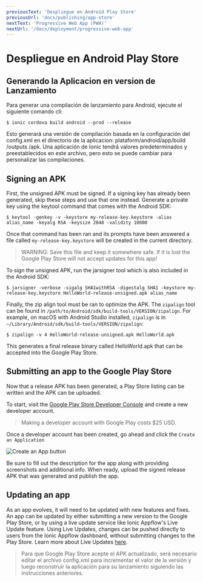 ```yaml
---
previousText: 'Despliegue en Android Play Store'
previousUrl: 'docs/publishing/app-store'
nextText: 'Progressive Web App (PWA)'
nextUrl: '/docs/deployment/progressive-web-app'
---
```


# Despliegue en Android Play Store


## Generando la Aplicacion en version de Lanzamiento

Para generar una compilación de lanzamiento para Android, ejecute el siguiente comando cli:

```shell
$ ionic cordova build android --prod --release
```

Esto generará una versión de compilación basada en la configuración del config.xml en el directorio de la aplicacion:  plataform/android/app/build /outputs /apk. Una aplicación de Ionic tendrá valores predeterminados y preestablecidos en este archivo, pero esto se puede cambiar para personalizar las compilaciones.

## Signing an APK

First, the unsigned APK must be signed. If a signing key has already been generated, skip these steps and use that one instead. Generate a private key using the keytool command that comes with the Android SDK:

```shell
$ keytool -genkey -v -keystore my-release-key.keystore -alias alias_name -keyalg RSA -keysize 2048 -validity 10000
```

Once that command has been ran and its prompts have been answered a file called `my-release-key.keystore` will be created in the current directory.

> WARNING: Save this file and keep it somewhere safe. If it is lost the Google Play Store will not accept updates for this app!

To sign the unsigned APK, run the jarsigner tool which is also included in the Android SDK:

```shell
$ jarsigner -verbose -sigalg SHA1withRSA -digestalg SHA1 -keystore my-release-key.keystore HelloWorld-release-unsigned.apk alias_name
```

Finally, the zip align tool must be ran to optimize the APK. The `zipalign` tool can be found in `/path/to/Android/sdk/build-tools/VERSION/zipalign`. For example, on macOS with Android Studio installed, `zipalign` is in `~/Library/Android/sdk/build-tools/VERSION/zipalign`:

```shell
$ zipalign -v 4 HelloWorld-release-unsigned.apk HelloWorld.apk
```

This generates a final release binary called HelloWorld.apk that can be accepted into the Google Play Store.

## Submitting an app to the Google Play Store

Now that a release APK has been generated, a Play Store listing can be written and the APK can be uploaded.

To start, visit the [Google Play Store Developer Console](https://play.google.com/apps/publish) and create a new developer account.

> Making a developer account with Google Play costs $25 USD.

Once a developer account has been created, go ahead and click the `Create an Application`

![Create an App button](/docs/assets/img/publishing/newAppGPlay.png)

Be sure to fill out the description for the app along with providing screenshots and additional info. When ready, upload the signed release APK that was generated and publish the app.


## Updating an app

As an app evolves, it will need to be updated with new features and fixes. An app can be updated by either submitting a new version to the Google Play Store, or by using a live update service like Ionic Appflow's Live Update feature. Using Live Updates, changes can be pushed directly to users from the Ionic Appflow dashboard, without submitting changes to the Play Store. Learn more about Live Updates <a href="https://ionicframework.com/docs/appflow/deploy/intro" target="_blank">here</a>.

> Para que Google Play Store acepte el APK actualizado, será necesario editar el archivo config.xml para incrementar el valor de la versión y luego reconstruir la aplicación para su lanzamiento siguiendo las instrucciones anteriores.
